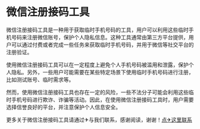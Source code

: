 # 微信注册接码工具

微信注册接码工具是一种用于获取临时手机号码的工具，用户可以利用这些临时手机号码来注册微信账号，保护个人隐私信息。这种工具通常由第三方平台提供，用户可以通过付费或者完成一些任务来获取临时手机号码，并用于微信等社交平台的注册验证。

使用微信注册接码工具可以在一定程度上避免个人手机号码被滥用和泄露，保护个人隐私。另外，一些用户可能需要在某些特定场景下使用临时手机号码进行注册，比如测试账号、临时需求等。

然而，使用微信注册接码工具也存在一定的风险，一些不法分子可能会利用这些临时手机号码进行欺诈、诈骗等活动。因此，在使用微信注册接码工具时，用户需要选择信誉良好的平台，并注意保护个人信息安全。

更多关于微信注册接码工具请通过✈与我们联系，感谢阅读，谢谢！[点✈这里联系](https://b.k02.cc)